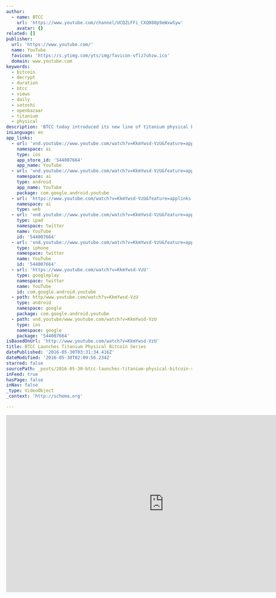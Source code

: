 ```yaml
---
author:
  - name: BTCC
    url: 'https://www.youtube.com/channel/UCQZLFFi_CXQ080p9eWxwSyw'
    avatar: {}
related: []
publisher:
  url: 'https://www.youtube.com/'
  name: YouTube
  favicon: 'https://s.ytimg.com/yts/img/favicon-vflz7uhzw.ico'
  domain: www.youtube.com
keywords:
  - bitcoin
  - decrypt
  - duration
  - btcc
  - views
  - daily
  - satoshi
  - openbazaar
  - titanium
  - physical
description: 'BTCC today introduced its new line of titanium physical bitcoins. BTCC Mint is the first in the industry to offer physical coins with uncirculated bitcoins. The inaugural issue of BTCC Mint coins is the 2016 One Bitcoin V Series, a titanium physical bitcoin with a private key worth one bitcoin attached to it.'
inLanguage: en
app_links:
  - url: 'vnd.youtube://www.youtube.com/watch?v=KkmYwsd-VzU&feature=applinks'
    namespace: ai
    type: ios
    app_store_id: '544007664'
    app_name: YouTube
  - url: 'vnd.youtube://www.youtube.com/watch?v=KkmYwsd-VzU&feature=applinks'
    namespace: ai
    type: android
    app_name: YouTube
    package: com.google.android.youtube
  - url: 'https://www.youtube.com/watch?v=KkmYwsd-VzU&feature=applinks'
    namespace: ai
    type: web
  - url: 'vnd.youtube://www.youtube.com/watch?v=KkmYwsd-VzU&feature=applinks'
    type: ipad
    namespace: twitter
    name: YouTube
    id: '544007664'
  - url: 'vnd.youtube://www.youtube.com/watch?v=KkmYwsd-VzU&feature=applinks'
    type: iphone
    namespace: twitter
    name: YouTube
    id: '544007664'
  - url: 'https://www.youtube.com/watch?v=KkmYwsd-VzU'
    type: googleplay
    namespace: twitter
    name: YouTube
    id: com.google.android.youtube
  - path: http/www.youtube.com/watch?v=KkmYwsd-VzU
    type: android
    namespace: google
    package: com.google.android.youtube
  - path: vnd.youtube/www.youtube.com/watch?v=KkmYwsd-VzU
    type: ios
    namespace: google
    package: '544007664'
isBasedOnUrl: 'http://www.youtube.com/watch?v=KkmYwsd-VzU'
title: BTCC Launches Titanium Physical Bitcoin Series
datePublished: '2016-05-30T03:31:34.416Z'
dateModified: '2016-05-30T02:09:56.234Z'
starred: false
sourcePath: _posts/2016-05-30-btcc-launches-titanium-physical-bitcoin-series.md
inFeed: true
hasPage: false
inNav: false
_type: VideoObject
_context: 'http://schema.org'

---
```

<iframe src="http://cdn.embedly.com/widgets/media.html?src=https%3A%2F%2Fwww.youtube.com%2Fembed%2FKkmYwsd-VzU%3Ffeature%3Doembed&amp;url=http%3A%2F%2Fwww.youtube.com%2Fwatch%3Fv%3DKkmYwsd-VzU&amp;image=https%3A%2F%2Fi.ytimg.com%2Fvi%2FKkmYwsd-VzU%2Fhqdefault.jpg&amp;key=b7d04c9b404c499eba89ee7072e1c4f7&amp;type=text%2Fhtml&amp;schema=youtube" width="854" height="480" scrolling="no" frameborder="0" allowfullscreen="" style=""></iframe>